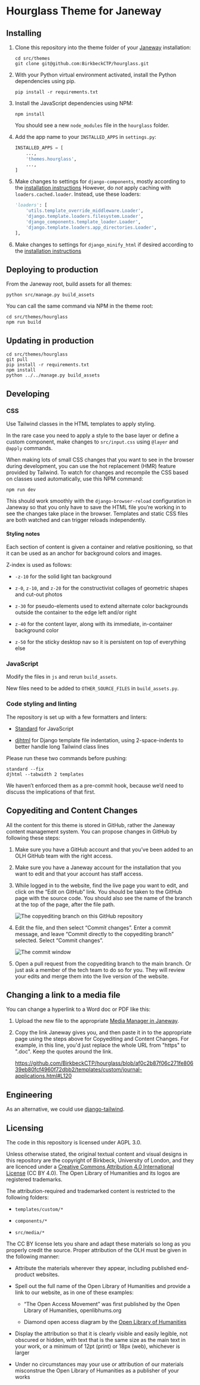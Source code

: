 # Hourglass Theme for Janeway

## Installing

1. Clone this repository into the theme folder of your
   [Janeway](https://github.com/BirkbeckCTP/janeway) installation:

   ```shell
   cd src/themes
   git clone git@github.com:BirkbeckCTP/hourglass.git
   ```

2. With your Python virtual environment activated, install the Python
   dependencies using pip.

   ```shell
   pip install -r requirements.txt
   ```

3. Install the JavaScript dependencies using NPM:

   ```shell
   npm install
   ```

   You should see a new `node_modules` file in the `hourglass` folder.

4. Add the app name to your `INSTALLED_APPS` in `settings.py`:

   ```py
   INSTALLED_APPS = [
       ...,
       'themes.hourglass',
       ...,
   ]
   ```

5. Make changes to settings for `django-components`, mostly according to the
   [installation
   instructions](https://github.com/EmilStenstrom/django-components/tree/d9342782266b6ec41e3f2c39229d71d975f809a2#installation)
   However, do *not* apply caching with `loaders.cached.loader`. Instead,
   use these loaders:

   ```py
   'loaders': [
       'utils.template_override_middleware.Loader',
       'django.template.loaders.filesystem.Loader',
       'django_components.template_loader.Loader',
       'django.template.loaders.app_directories.Loader',
   ],
   ```

6. Make changes to settings for `django_minify_html` if desired according to the
   [installation
   instructions](https://github.com/adamchainz/django-minify-html#installation)

## Deploying to production

From the Janeway root, build assets for all themes:

```shell
python src/manage.py build_assets
```

You can call the same command via NPM in the theme root:

```shell
cd src/themes/hourglass
npm run build
```

## Updating in production

```shell
cd src/themes/hourglass
git pull
pip install -r requirements.txt
npm install
python ../../manage.py build_assets
```

## Developing

### CSS

Use Tailwind classes in the HTML templates to apply styling.

In the rare case you need to apply a style to the base layer or define
a custom component, make changes to `src/input.css` using `@layer` and
`@apply` commands.

When making lots of small CSS changes that you want to see in the browser
during development, you can use the hot replacement (HMR) feature provided
by Tailwind. To watch for changes and recompile the CSS based on classes
used automatically, use this NPM command:

```shell
npm run dev
```

This should work smoothly with the `django-browser-reload` configuration
in Janeway so that you only have to save the HTML file you’re working in
to see the changes take place in the browser. Templates and static CSS
files are both watched and can trigger reloads independently.

#### Styling notes

Each section of content is given a container and relative positioning, so
that it can be used as an anchor for background colors and images.

Z-index is used as follows:

- `-z-10` for the solid light tan background

- `z-0`, `z-10`, and `z-20` for the constructivist collages of geometric shapes and cut-out photos

- `z-30` for pseudo-elements used to extend alternate color backgrounds
outside the container to the edge left and/or right

- `z-40` for the content layer, along with its immediate, in-container
background color

- `z-50` for the sticky desktop nav so it is persistent on top of
everything else

### JavaScript

Modify the files in `js` and rerun `build_assets`.

New files need to be added to `OTHER_SOURCE_FILES` in `build_assets.py`.

### Code styling and linting

The repository is set up with a few formatters and linters:

- [Standard](https://standardjs.com/) for JavaScript

- [djhtml](https://github.com/rtts/djhtml) for Django template file indentation,
  using 2-space-indents to better handle long Tailwind class lines

Please run these two commands before pushing:

```shell
standard --fix
djhtml --tabwidth 2 templates
```

We haven’t enforced them as a pre-commit hook, because we’d need to
discuss the implications of that first.

## Copyediting and Content Changes

All the content for this theme is stored in GitHub, rather the Janeway content
management system. You can propose changes in GitHub by following these steps:

1. Make sure you have a GitHub account and that you’ve been added to an OLH
   GitHub team with the right access.

2. Make sure you have a Janeway account for the installation that you want
   to edit and that your account has staff access.

3. While logged in to the website, find the live page you want to edit,
   and click on the “Edit on GitHub” link. You should be taken to the
   GitHub page with the source code. You should also see the name of the
   branch at the top of the page, after the file path.

   ![The copyediting branch on this GitHub repository](src/media/copyediting-branch.png)

4. Edit the file, and then select “Commit changes”. Enter a commit
   message, and leave “Commit directly to the copyediting branch”
   selected. Select “Commit changes”.

   ![The commit window](src/media/copyediting-commit.png)

5. Open a pull request from the copyediting branch to the main branch. Or
   just ask a member of the tech team to do so for you. They will review
   your edits and merge them into the live version of the website.

## Changing a link to a media file

You can change a hyperlink to a Word doc or PDF like this:

1. Upload the new file to the appropriate
   [Media Manager in Janeway](https://janeway.readthedocs.io/en/latest/manager/content/index.html?highlight=media%20manager#media-files).
   
3. Copy the link Janeway gives you, and then paste it in to the appropriate
   page using the steps above for Copyediting and Content Changes. For example,
   in this line, you'd just replace the whole URL from "https" to ".doc". Keep the
   quotes around the link.

   https://github.com/BirkbeckCTP/hourglass/blob/af0c2b87f06c271fe80639eb80fcf4960f72dbb2/templates/custom/journal-applications.html#L120

## Engineering

As an alternative, we could use
[django-tailwind](https://github.com/timonweb/django-tailwind).

## Licensing

The code in this repository is licensed under AGPL 3.0.

Unless otherwise stated, the original textual content and visual designs
in this repository are the copyright of Birkbeck, University of London,
and they are licenced under a [Creative Commons Attribution 4.0
International License](https://creativecommons.org/licenses/by/4.0/) (CC
BY 4.0). The Open Library of Humanities and its logos are registered
trademarks.

The attribution-required and trademarked content is restricted to the
following folders:

- `templates/custom/*`

- `components/*`

- `src/media/*`

The CC BY license lets you share and adapt these materials so long as you
properly credit the source. Proper attribution of the OLH must be given in
the following manner:

- Attribute the materials wherever they appear, including published
  end-product websites.

- Spell out the full name of the Open Library of Humanities and provide
a link to our website, as in one of these examples:

  - “The Open Access Movement” was first published by the Open Library of
Humanities, openlibhums.org

  - Diamond open access diagram by the
    [Open Library of Humanities](https://www.openlibhums.org/)

- Display the attribution so that it is clearly visible and easily
  legible, not obscured or hidden, with text that is the same size as the
  main text in your work, or a minimum of 12pt (print) or 18px (web),
  whichever is larger

- Under no circumstances may your use or attribution of our materials
  misconstrue the Open Library of Humanities as a publisher of your works
